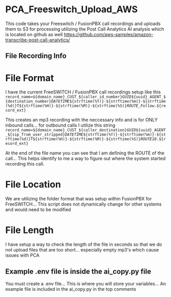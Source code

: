 # PCA_Freeswitch_Upload_AWS
This code takes your Freeswitch / FusionPBX call recordings and uploads them to S3 for processing utilizing the Post Call Analytics AI analysis which is located on github as well
https://github.com/aws-samples/amazon-transcribe-post-call-analytics/

## File Recording Info
# File Format
I have the current FreeSWITCH / FusionPBX call recordings setup like this
<code>record_name=${domain_name}_CUST_${caller_id_number}_GUID_${uuid}_AGENT_${destination_number}_DATETIME_${strftime(%Y)}-${strftime(%m)}-${strftime(%d)}T${strftime(%H)}-${strftime(%M)}-${strftime(%S)}_ROUTE_Follow_.${record_ext}</code>

This creates an mp3 recording with the neccessary info and is for ONLY inbound calls... for outbound calls I utilize this string
<code>record_name=${domain_name}_CUST_${caller_destination}_GUID_${uuid}_AGENT_${sip_from_user_stripped}_DATETIME_${strftime(%Y)}-${strftime(%m)}-${strftime(%d)}T${strftime(%H)}-${strftime(%M)}-${strftime(%S)}_ROUTE10_.${record_ext}</code>

At the end of the file name you can see that I am defining the ROUTE of the call... This helps identify to me a way to figure out where the system started recording this call.


# File Location
We are utilizing the folder format that was setup within FusionPBX for FreeSWITCH... This script does not dynamically change for other systems and would need to be modified


# File Length 
I have setup a way to check the length of the file in seconds so that we do not upload files that are too short... especially empty mp3's which cause issues with PCA



## Example .env file is inside the ai_copy.py file
You must create a .env file... This is where you will store your variables... An example file is included in the ai_copy.py in the top comments
